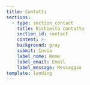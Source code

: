 ```yaml
---
title: Contatti
sections:
  - type: section_contact
    title: Richiesta contatto
    section_id: contact
    content: >-
    background: gray
    submit: Invia
    label_nome: Nome
    label_email: Email
    label_message: Messaggio
template: landing
---
```

